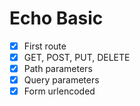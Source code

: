 # Echo Basic

- [x] First route
- [x] GET, POST, PUT, DELETE
- [x] Path parameters
- [x] Query parameters
- [x] Form urlencoded
